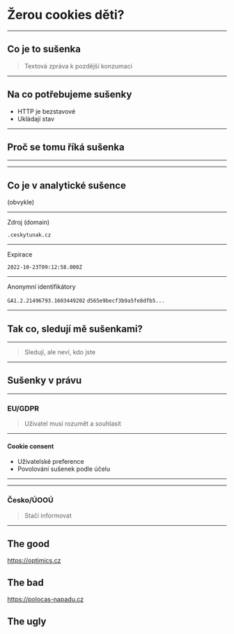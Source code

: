 # Žerou cookies děti?

<!--
* Intro
  * Pro koho to je
-->

---

## Co je to sušenka

> Textová zpráva k pozdější konzumaci

---

## Na co potřebujeme sušenky

* HTTP je bezstavové
* Ukládají stav

---

## Proč se tomu říká sušenka

----

<!-- .slide: data-background="./fortune-cookie.jpg" -->

---

## Co je v analytické sušence

(obvykle)

----

Zdroj (domain)

`.ceskytunak.cz`

----

Expirace

`2022-10-23T09:12:58.000Z`

----

Anonymní identifikátory

`GA1.2.21496793.1603449202`
`d565e9becf3b9a5fe8dfb5...`

---

## Tak co, sledují mě sušenkami?

----

> Sledují, ale neví, kdo jste

---

## Sušenky v právu

----

### EU/GDPR

> Uživatel musí rozumět a souhlasit

----

#### Cookie consent

* Uživatelské preference
* Povolování sušenek podle účelu

----

<!-- .slide: data-background="./cookie-consent-2.png" -->

----

### Česko/ÚOOÚ

> Stačí informovat

---

## The good

https://optimics.cz

## The bad

https://polocas-napadu.cz

## The ugly

